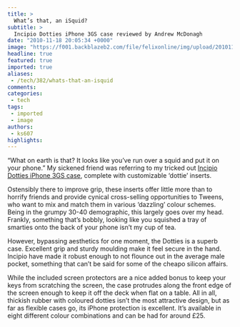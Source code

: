 ```yaml
---
title: >
  What’s that, an iSquid?
subtitle: >
  Incipio Dotties iPhone 3GS case reviewed by Andrew McDonagh
date: "2010-11-18 20:05:34 +0000"
image: "https://f001.backblazeb2.com/file/felixonline/img/upload/201011182003-ks607-dotties.jpg"
headline: true
featured: true
imported: true
aliases:
 - /tech/382/whats-that-an-isquid
comments:
categories:
 - tech
tags:
 - imported
 - image
authors:
 - ks607
highlights:
---
```


“What on earth is that? It looks like you’ve run over a squid and put it on your phone.” My sickened friend was referring to my tricked out [Incipio Dotties iPhone 3GS case](http://www.myincipio.com/iPhone-3G-3GS-Cases-Accessories/Incipio-iPhone-3G-3GS-dotties-Silicone-Case.asp), complete with customizable ‘dottie’ inserts.

Ostensibly there to improve grip, these inserts offer little more than to horrify friends and provide cynical cross-selling opportunities to Tweens, who want to mix and match them in various ‘dazzling’ colour schemes. Being in the grumpy 30-40 demographic, this largely goes over my head. Frankly, something that’s bobbly, looking like you squished a tray of smarties onto the back of your phone isn’t my cup of tea.

However, bypassing aesthetics for one moment, the Dotties is a superb case. Excellent grip and sturdy moulding make it feel secure in the hand. Incipio have made it robust enough to not flounce out in the average male pocket, something that can’t be said for some of the cheapo silicon affairs.

While the included screen protectors are a nice added bonus to keep your keys from scratching the screen, the case protrudes along the front edge of the screen enough to keep it off the deck when flat on a table. All in all, thickish rubber with coloured dotties isn’t the most attractive design, but as far as flexible cases go, its iPhone protection is excellent. It’s available in eight different colour combinations and can be had for around £25.
